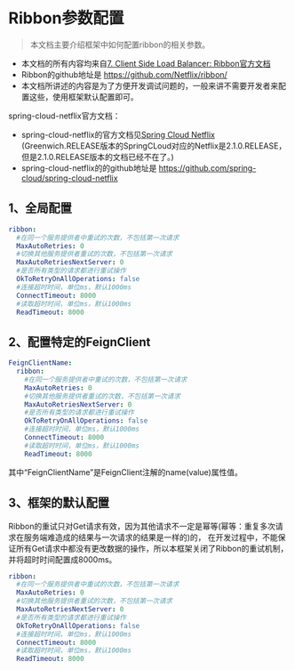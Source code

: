 # Ribbon参数配置

> 本文档主要介绍框架中如何配置ribbon的相关参数。

* 本文档的所有内容均来自[7. Client Side Load Balancer: Ribbon官方文档](https://cloud.spring.io/spring-cloud-netflix/2.2.x/reference/html/#spring-cloud-ribbon)
* Ribbon的github地址是 https://github.com/Netflix/ribbon/
* 本文档所讲述的内容是为了方便开发调试问题的，一般来讲不需要开发者来配置这些，使用框架默认配置即可。

spring-cloud-netflix官方文档：
* spring-cloud-netflix的官方文档见[Spring Cloud Netflix](https://cloud.spring.io/spring-cloud-netflix/2.2.x/reference/html/)
(Greenwich.RELEASE版本的SpringCLoud对应的Netflix是2.1.0.RELEASE，但是2.1.0.RELEASE版本的文档已经不在了。)
* spring-cloud-netflix的的github地址是 https://github.com/spring-cloud/spring-cloud-netflix

## 1、全局配置
```yaml
ribbon:
  #在同一个服务提供者中重试的次数，不包括第一次请求
  MaxAutoRetries: 0
  #切换其他服务提供者重试的次数，不包括第一次请求
  MaxAutoRetriesNextServer: 0
  #是否所有类型的请求都进行重试操作
  OkToRetryOnAllOperations: false
  #连接超时时间，单位ms，默认1000ms
  ConnectTimeout: 8000
  #读取超时时间，单位ms，默认1000ms
  ReadTimeout: 8000
```

## 2、配置特定的FeignClient
```yaml
FeignClientName:
  ribbon:
    #在同一个服务提供者中重试的次数，不包括第一次请求
    MaxAutoRetries: 0
    #切换其他服务提供者重试的次数，不包括第一次请求
    MaxAutoRetriesNextServer: 0
    #是否所有类型的请求都进行重试操作
    OkToRetryOnAllOperations: false
    #连接超时时间，单位ms，默认1000ms
    ConnectTimeout: 8000
    #读取超时时间，单位ms，默认1000ms
    ReadTimeout: 8000
```
其中“FeignClientName”是FeignClient注解的name(value)属性值。

## 3、框架的默认配置
Ribbon的重试只对Get请求有效，因为其他请求不一定是幂等(幂等：重复多次请求在服务端难造成的结果与一次请求的结果是一样的)的，
在开发过程中，不能保证所有Get请求中都没有更改数据的操作，所以本框架关闭了Ribbon的重试机制，并将超时时间配置成8000ms。
```yaml
ribbon:
  #在同一个服务提供者中重试的次数，不包括第一次请求
  MaxAutoRetries: 0
  #切换其他服务提供者重试的次数，不包括第一次请求
  MaxAutoRetriesNextServer: 0
  #是否所有类型的请求都进行重试操作
  OkToRetryOnAllOperations: false
  #连接超时时间，单位ms，默认1000ms
  ConnectTimeout: 8000
  #读取超时时间，单位ms，默认1000ms
  ReadTimeout: 8000
```


